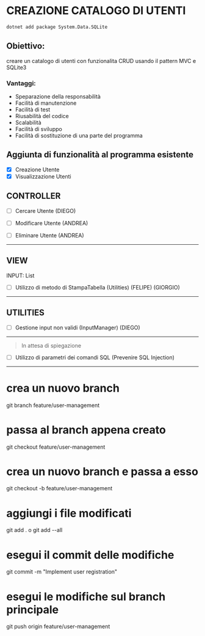 # CREAZIONE CATALOGO DI UTENTI


```bash
dotnet add package System.Data.SQLite
```


## Obiettivo: 

creare un catalogo di utenti con funzionalita CRUD usando il pattern MVC e SQLite3


### Vantaggi:

- Speparazione della responsabilità
- Facilità di manutenzione
- Facilità di test
- Riusabilità del codice
- Scalabilità
- Facilità di sviluppo
- Facilità di sostituzione di una parte del programma

## Aggiunta di funzionalità al programma esistente

- [x] Creazione Utente
- [x] Visualizzazione Utenti

CONTROLLER
---
- [ ] Cercare Utente (DIEGO)

- [ ] Modificare Utente (ANDREA)  
- [ ] Eliminare Utente (ANDREA)
---

VIEW
---
INPUT: List<User>
- [ ] Utilizzo di metodo di StampaTabella (Utilities) (FELIPE) (GIORGIO)
---

UTILITIES
---
- [ ] Gestione input non validi (InputManager) (DIEGO)
---


> In attesa di spiegazione

- [ ] Utilizzo di parametri dei comandi SQL (Prevenire SQL Injection)

---

# crea un nuovo branch
git branch feature/user-management
# passa al branch appena creato
git checkout feature/user-management
# crea un nuovo branch e passa a esso
git checkout -b feature/user-management
# aggiungi i file modificati
git add . o git add --all
# esegui il commit delle modifiche
git commit -m "Implement user registration"
# esegui le modifiche sul branch principale
git push origin feature/user-management


